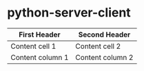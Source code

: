 # python-server-client
First Header | Second Header
------------ | -------------
Content cell 1 | Content cell 2
Content column 1 | Content column 2
